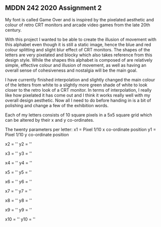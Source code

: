## MDDN 242 2020 Assignment 2

My font is called Game Over and is inspired by the pixelated aesthetic and colour of retro CRT monitors and arcade video games from the late 20th century.

With this project I wanted to be able to create the illusion of movement with this alphabet even though it is still a static image, hence the blue and red colour splitting and slight blur effect of CRT monitors. The shapes of the letters are very pixelated and blocky which also takes reference from this design style. While the shapes this alphabet is composed of are relatively simple, effective colour and illusion of movement, as well as having an overall sense of cohesiveness and nostalgia will be the main goal.

I have currently finished interpolation and slightly changed the main colour of the letters from white to a slightly more green shade of white to look closer to the retro look of a CRT monitor. In terms of interpolation, I really like how pixelated it has come out and I think it works really well with my overall design aesthetic. Now all I need to do before handing in is a bit of polishing and change a few of the exhibition words.

Each of my letters consists of 10 square pixels in a 5x5 square grid which can be altered by their x and y co-ordinates.

The twenty parameters per letter:
x1 = Pixel 1/10 x co-ordinate position
y1 = Pixel 1/10 y co-ordinate position

x2 = ''
y2 = ''

x3 = ''
y3 = ''

x4 = ''
y4 = ''

x5 = ''
y5 = ''

x6 = ''
y6 = ''

x7 = ''
y7 = ''

x8 = ''
y8 = ''

x9 = ''
y9 = ''

x10 = ''
y10 = ''
